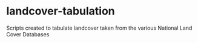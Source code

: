 # landcover-tabulation
Scripts created to tabulate landcover taken from the various National Land Cover Databases

